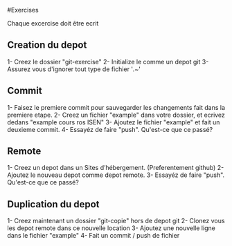 #Exercises

Chaque excercise doit être ecrit 

## Creation du depot

1- Creez le dossier "git-exercise"
2- Initialize le comme un depot git
3- Assurez vous d'ignorer tout type de fichier '*.*~' 

## Commit 
1- Faisez le premiere commit pour sauvegarder les changements fait dans la premiere etape. 
2- Creez un fichier "example" dans votre dossier, et ecrivez dedans "example cours ros ISEN"
3- Ajoutez le fichier "example" et fait un deuxieme commit. 
4- Essayéz de faire "push". Qu'est-ce que ce passé?

## Remote
1- Creez un depot dans un Sites d’hébergement. (Preferentement github)
2- Ajoutez le nouveau depot comme depot remote. 
3- Essayéz de faire "push". Qu'est-ce que ce passé?


## Duplication du depot

1- Creez maintenant un dossier "git-copie" hors de depot git
2- Clonez vous les depot remote dans ce nouvelle location
3- Ajoutez une nouvelle ligne dans le fichier "example"
4- Fait un commit / push de fichier